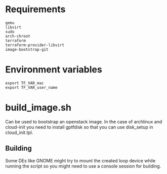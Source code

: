 # Requirements

```
qemu
libvirt
sudo
arch-chroot
terraform
terraform-provider-libvirt
image-bootstrap-git
```

# Environment variables

```
export TF_VAR_mac
export TF_VAR_user_name
```

# build_image.sh

Can be used to bootstrap an openstack image. In the case of archlinux and cloud-init you need to install gptfdisk so that you can use disk_setup in cloud_init.tpl.

## Building

Some DEs like GNOME might try to mount the created loop device while running the script so you might need to use a console session for building.